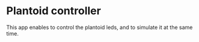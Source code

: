 # Plantoid controller

This app enables to control the plantoid leds, and to simulate it at the same time.